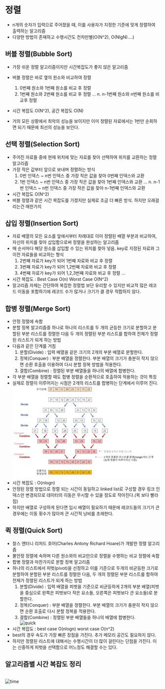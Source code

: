 # 정렬
- n개의 숫자가 입력으로 주어졌을 때, 이를 사용자가 지정한 기준에 맞게 정렬하여 출력하는 알고리즘
- 다양한 방법이 존재하고 수행시간도 천차만별(O(N^2), O(NlgN)....)

## 버블 정렬(Bubble Sort)
- 가장 쉬운 정렬 알고리즘이지만 시간복잡도가 좋지 않은 알고리즘
- 버블 정렬은 바로 옆의 원소와 비교하여 정렬

    1. 0번째 원소와 1번째 원소를 비교 후 정렬
    2. 1번째 원소와 2번째 원소를 비교 후 정렬
    ...
    n. n-1번째 원소와 n번째 원소를 비교후 정렬

- 시간 복잡도 O(N^2), 공간 복잡도 O(N)
- 거의 모든 상황에서 최악의 성능을 보이지만 이미 정렬된 자료에서는 1번만 순회하면 되기 때문에 최선의 성능을 보인다.

## 선택 정렬(Selection Sort)
- 주어진 자료들 중에 현재 위치에 맞는 자료를 찾아 선택하여 위치를 교환하는 정렬 알고리즘
- 가장 작은 값부터 앞으로 보내며 정렬하는 방식
    1. 0번 인덱스 ~ n번 인덱스 중 가장 작은 값을 찾아 0번째 인덱스와 교환
    2. 1번 인덱스 ~ n번 인덱스 중 가장 작은 값을 찾아 1번째 인덱스와 교환
    ...
    n. n-1번 인덱스 ~ n번 인덱스 중 가장 작은 값을 찾아 n-1번째 인덱스와 교환
- 시간 복잡도 O(N^2)
- 버블 정렬과 같은 시간 복잡도를 가졌지만  실제로 조금 더 빠른 방식. 하지만 오래걸리는건 매한가지

## 삽입 정렬(Insertion Sort)
- 자료 배열의 모든 요소를 앞에서부터 차례대로 이미 정렬된 배열 부분과 비교하여, 자신의 위치를 찾아 삽입함으로써 정렬을 완성하는 알고리즘
- 매 순서마다 해당 원소를 삽입할 수 있는 위치를 찾아 넣음. key로 지정된 자료와 그 이전 자료들을 비교하는 형식
    1. 2번째 자료가 key가 되어 1번째 자료와 비교 후 정렬
    2. 3번째 자료가 key가 되어 1,2번째 자료와 비교 후 정렬
    3. 4번째 자료가 key가 되어 1,2,3번째 자료와 비교 후 정렬
    ...
- 시간 복잡도 : Best Case O(n) Worst Case O(N^2)
- 알고리즘 자체는 간단하여 복잡한 정렬법 보단 유리할 수 있지만 비교적 많은 레코드 이동을 포함하기에 레코드 수가 많거나 크기가 클 경우 적합하지 않다.

## 합병 정렬(Merge Sort)
- 안정 정렬에 속함
- 분할 정복 알고리즘중 하나로 하나의 리스트를 두 개의 균등한 크기로 분할하고 분할된 부분 리스트를 정렬한 다음 두 개의 정렬된 부분 리스트를 합하여 전체가 정렬된 리스트가 되게 하는 방법
- 다음과 같은 단계를 거침
    1. 분할(Divide) : 입력 배열을 같은 크기의 2개의 부분 배열로 분할한다.
    2. 정복(Conquer) : 부분 배열을 정렬한다. 부분 배열의 크기가 충분히 작지 않으면 순환 호출을 이용하여 다시 분할 정복 방법을 적용한다.
    3. 결합(Combine) : 정렬된 부분 배열들을 하나의 배열에 합병한다.
- 각 부분 배열을 정렬할 때도 합병 정렬을 순환적으로 호출하여 적용하는 것이 특징
- 실제로 정렬이 이루어지는 시점은 2개의 리스트를 합병하는 단계에서 이루어 진다.
<br> ![merge](./img/merge.PNG) <br>
- 시간 복잡도 : O(nlogn)
- 안정된 정렬 방법으로 정렬 되는 시간이 동일하고 linked list로 구성할 경우 링크 인덱스만 변경되므로 데이터의 이동은 무시할 수 있을 정도로 작아진다.(퀵 보다 빨라짐)
- 하지만 배열로 구성하게 된다면 임시 배열이 필요하기 때문에 레코드들의 크기가 큰 경우에는 이동 횟수가 많아져 큰 시간적 낭비를 초래한다.

## 퀵 정렬(Quick Sort)
- 찰스 앤터니 리처드 호어(Charles Antony Richard Hoare)가 개발한 정렬 알고리즘
- 불안정 정렬에 속하며 다른 원소와의 비교만으로 정렬을 수행하는 비교 정렬에 속함
- 합병 정렬과 마찬가지로 분할 정복 알고리즘
- 하나의 리스트에서 피벗(pivot)을 선정하고 이를 기준으로 두개의 비균등한 크기로 분할하여 분할된 부분 리스트를 정렬한 다음, 두 개의 정렬된 부분 리스트를 합하여 전체가 정렬된 리스트가 되게 하는 방법
    1. 분할(Divide) : 입력 배열을 피벗을 기준으로 비균등하게 2개의 부분 배열(피벗을 중심으로 왼쪽은 피벗보다 작은 요소들, 오른쪽은 피벗보다 큰 요소들)로 분할한다.
    2. 정복(Conquer) : 부분 배열을 정렬한다. 부분 배열의 크기가 충분히 작지 않으면 순환 호출로 다시 분할 정복을 적용한다.
    3. 결합(Combine) : 정렬된 부분 배열들을 하나의 배열에 합병한다.
<br>![quick](.img/quick.PNG)<br>
- 시간 복잡도 : best case O(nlogn) worst case O(n^2)
- best의 경우 속도가 가장 빠른 장점을 가진다. 추가 메모리 공간도 필요하지 않다.
- 하지만 정렬된 리스트에 대해서는 수행시간이 더 많이 걸린다는 단점을 가진다. 이는 신중하게 피벗을 선택함으로 어느정도 해결할 수는 있다.

## 알고리즘별 시간 복잡도 정리
<br>![time](.img/time.PNG)<br>